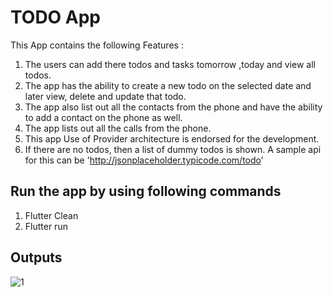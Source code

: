 # TODO App

This App contains the following Features :
1. The users can add there todos and tasks tomorrow ,today and view all todos.
2. The app has the ability to create a new todo on the selected date and later view,
   delete and update that todo.
3. The app also list out all the contacts from the phone and have the ability to add a
   contact on the phone as well.
4. The app lists out all the calls from the phone.
5. This app Use of Provider architecture is endorsed for the development.
6. If there are no todos, then a list of dummy todos is shown. A sample api for this can
   be 'http://jsonplaceholder.typicode.com/todo'
   
## Run the app by using following commands
 
1. Flutter Clean
2. Flutter run

## Outputs

![1](https://user-images.githubusercontent.com/30024247/85258799-c6f8cc00-b487-11ea-92b6-e60552dc5293.PNG)

